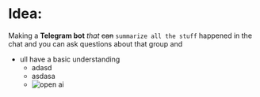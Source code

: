 # __Idea__:
Making a __Telegram bot__ _that_ ~~can~~ `summarize all the stuff` happened in the chat and you can ask questions about that group and 
- ull have a basic understanding
    - adasd
  * asdasa
  * ![open ai]("https://pikaso.cdnpk.net/private/production/1762843640/upload.png?token=exp=1768176000~hmac=df053f11b236e4ef8c1d9043a3412818abef49c75dfdc1ae45cc2b3c924fb6e0&preview=1")